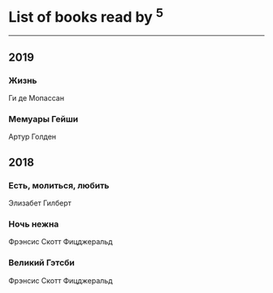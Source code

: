 # List of books read by [](http://vk.com/id17479508)<sup>5</sup>
---

## 2019

### Жизнь
Ги де Мопассан


### Мемуары Гейши
Артур Голден



## 2018

### Есть, молиться, любить
Элизабет Гилберт


### Ночь нежна
Фрэнсис Скотт Фицджеральд


### Великий Гэтсби
Фрэнсис Скотт Фицджеральд



